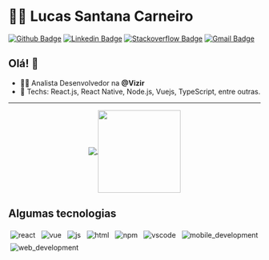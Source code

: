# :man_technologist: Lucas Santana Carneiro

[![Github Badge](https://img.shields.io/badge/-Github-000?style=flat-square&logo=Github&logoColor=white&link=https://github.com/jkdrangel)](https://github.com/jkdrangel)
[![Linkedin Badge](https://img.shields.io/badge/-LinkedIn-blue?style=flat-square&logo=Linkedin&logoColor=white&link=https://www.linkedin.com/in/lucas-santana-carneiro-49854558/)](https://www.linkedin.com/in/lucas-santana-carneiro-49854558/)
[![Stackoverflow Badge](https://img.shields.io/badge/-Stackoverflow-4CA143?style=flat-square&logo=Stackoverflow&logoColor=white&link=https://pt.stackoverflow.com/users/32524/lucas-santana)](https://pt.stackoverflow.com/users/32524/lucas-santana)
[![Gmail Badge](https://img.shields.io/badge/-Gmail-c14438?style=flat-square&logo=Gmail&logoColor=white&link=mailto:jkdrangel@gmail.com)](mailto:jkdrangel@gmail.com)

## Olá! 👋

- :office_worker: Analista Desenvolvedor na **@Vizir**
- :blue_heart: Techs: React.js, React Native, Node.js, Vuejs, TypeScript, entre outras.

---

<div>
  <p align="center">
  <a href="https://github.com/jkdrangel">
    <img
      align="center"
      src="https://github-readme-stats.vercel.app/api/top-langs/?username=jkdrangel&layout=compact&title_color=fff&icon_color=79ff97&text_color=9f9f9f&bg_color=151515"
    />
  </a>
  <a href="https://github.com/jkdrangel">
    <img
      align="center"
      height="165"
      src="https://github-readme-stats.vercel.app/api?username=jkdrangel&count_private=true&show_icons=true&hide=issues&title_color=fff&icon_color=79ff97&text_color=9f9f9f&bg_color=151515"
    />
  </a>

</p>

## Algumas tecnologias

<img src="https://github.com/Quadrified/Quadrified/blob/master/assets/svg/dev/frameworks/react.svg" alt="react" style="vertical-align:top; margin:4px">
<img src="https://github.com/Quadrified/Quadrified/blob/master/assets/svg/dev/frameworks/vue.svg" alt="vue" style="vertical-align:top; margin:4px">
<img src="https://github.com/Quadrified/Quadrified/blob/master/assets/svg/dev/languages/js.svg" alt="js" style="vertical-align:top; margin:4px">
<img src="https://github.com/Quadrified/Quadrified/blob/master/assets/svg/dev/languages/html.svg" alt="html" style="vertical-align:top; margin:4px">
<img src="https://github.com/Quadrified/Quadrified/blob/master/assets/svg/dev/services/npm.svg" alt="npm" style="vertical-align:top; margin:4px">
<img src="https://github.com/Quadrified/Quadrified/blob/master/assets/svg/dev/tools/visualstudio_code.svg" alt="vscode" style="vertical-align:top; margin:4px">
<img src="https://github.com/Quadrified/Quadrified/blob/master/assets/svg/dev/misc/mobile.svg" alt="mobile_development" style="vertical-align:top; margin:4px">
<img src="https://github.com/Quadrified/Quadrified/blob/master/assets/svg/dev/misc/web.svg" alt="web_development" style="vertical-align:top; margin:4px">
</div>
